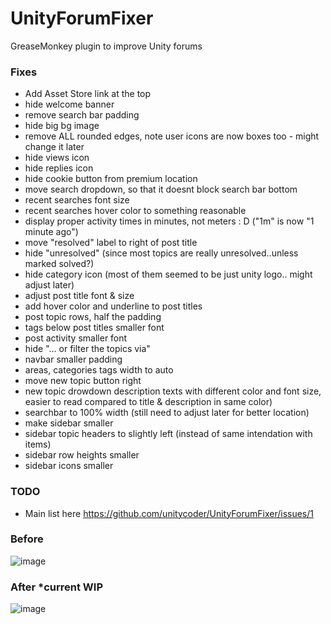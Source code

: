 # UnityForumFixer
GreaseMonkey plugin to improve Unity forums

### Fixes
- Add Asset Store link at the top
- hide welcome banner
- remove search bar padding
- hide big bg image
- remove ALL rounded edges, note user icons are now boxes too - might change it later
- hide views icon
- hide replies icon
- hide cookie button from premium location
- move search dropdown, so that it doesnt block search bar bottom
- recent searches font size
- recent searches hover color to something reasonable
- display proper activity times in minutes, not meters : D ("1m" is now "1 minute ago")
- move "resolved" label to right of post title
- hide "unresolved" (since most topics are really unresolved..unless marked solved?)
- hide category icon (most of them seemed to be just unity logo.. might adjust later)
- adjust post title font & size
- add hover color and underline to post titles
- post topic rows, half the padding
- tags below post titles smaller font
- post activity smaller font
- hide "... or filter the topics via"
- navbar smaller padding
- areas, categories tags width to auto
- move new topic button right
- new topic drowdown description texts with different color and font size, easier to read compared to title & description in same color)
- searchbar to 100% width (still need to adjust later for better location)
- make sidebar smaller
- sidebar topic headers to slightly left (instead of same intendation with items)
- sidebar row heights smaller
- sidebar icons smaller

### TODO
- Main list here https://github.com/unitycoder/UnityForumFixer/issues/1

### Before
![image](https://github.com/user-attachments/assets/a2f0c084-303c-43cf-b876-0440c32e802d)

### After *current WIP
![image](https://github.com/user-attachments/assets/539898b3-8638-46c1-ada2-d5781b42e741)

